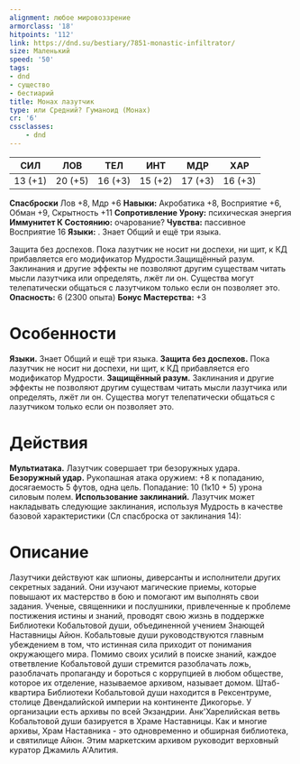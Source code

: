 ```yaml
---
alignment: любое мировоззрение
armorclass: '18'
hitpoints: '112'
link: https://dnd.su/bestiary/7851-monastic-infiltrator/
size: Маленький
speed: '50'
tags:
- dnd
- существо
- бестиарий
title: Монах лазутчик
type: или Средний? Гуманоид (Монах)
cr: '6'
cssclasses:
    - dnd
---
```



| СИЛ | ЛОВ | ТЕЛ | ИНТ | МДР | ХАР |
|---|---|---|---|---|---|
| 13 (+1) | 20 (+5) | 16 (+3) | 15 (+2) | 17 (+3) | 16 (+3) |
**Спасброски** Лов +8, Мдр +6
**Навыки:** Акробатика +8, Восприятие +6, Обман +9, Скрытность +11
**Сопротивление Урону:** психическая энергия
**Иммунитет К Состоянию:** очарование?
**Чувства:** пассивное Восприятие 16
**Языки:** . Знает Общий и ещё три языка.

Защита без доспехов. Пока лазутчик не носит ни доспехи, ни щит, к КД прибавляется его модификатор Мудрости.Защищённый разум. Заклинания и другие эффекты не позволяют другим существам читать мысли лазутчика или определять, лжёт ли он. Существа могут телепатически общаться с лазутчиком только если он позволяет это.
**Опасность:** 6 (2300 опыта)
**Бонус Мастерства:** +3


# Особенности
**Языки.** Знает Общий и ещё три языка.
**Защита без доспехов.** Пока лазутчик не носит ни доспехи, ни щит, к КД прибавляется его модификатор Мудрости.
**Защищённый разум.** Заклинания и другие эффекты не позволяют другим существам читать мысли лазутчика или определять, лжёт ли он. Существа могут телепатически общаться с лазутчиком только если он позволяет это.


# Действия
**Мультиатака.** Лазутчик совершает три безоружных удара.
**Безоружный удар.** Рукопашная атака оружием: +8 к попаданию, досягаемость 5 футов, одна цель. Попадание: 10 (1к10 + 5) урона силовым полем.
**Использование заклинаний.** Лазутчик может накладывать следующие заклинания, используя Мудрость в качестве базовой характеристики (Сл спасброска от заклинания 14):


# Описание
Лазутчики действуют как шпионы, диверсанты и исполнители других секретных заданий. Они изучают магические приемы, которые повышают их мастерство в бою и помогают им выполнять свои задания. Ученые, священники и послушники, привлеченные к проблеме постижения истины и знаний, проводят свою жизнь в поддержке Библиотеки Кобальтовой души, объединенной учением Знающей Наставницы Айюн. Кобальтовые души руководствуются главным убеждением в том, что истинная сила приходит от понимания окружающего мира. Помимо своих усилий в поиске знаний, каждое ответвление Кобальтовой души стремится разоблачать ложь, разоблачать пропаганду и бороться с коррупцией в любом обществе, которое их отделение, называемое архивом, называет домом. Штаб-квартира Библиотеки Кобальтовой души находится в Рексентруме, столице Двендалийской империи на континенте Дикогорье. У организации есть архивы по всей Экзандрии. Анк'Харелийская ветвь Кобальтовой души базируется в Храме Наставницы. Как и многие архивы, Храм Наставника - это одновременно и обширная библиотека, и святилище Айюн. Этим маркетским архивом руководит верховный куратор Джамиль А'Алития.